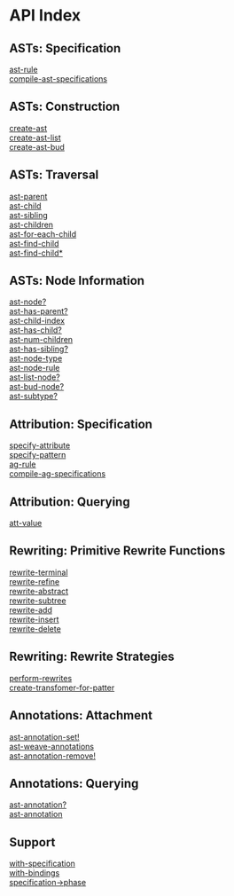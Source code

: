 # API Index #

## ASTs: Specification ##

[ast-rule](ASTs#ast-rule.md)<br>
<a href='ASTs#compile-ast-specifications.md'>compile-ast-specifications</a>

<h2>ASTs: Construction</h2>

<a href='ASTs#create-ast.md'>create-ast</a><br>
<a href='ASTs#create-ast-list.md'>create-ast-list</a><br>
<a href='ASTs#create-ast-bud.md'>create-ast-bud</a><br>

<h2>ASTs: Traversal</h2>

<a href='ASTs#ast-parent.md'>ast-parent</a><br>
<a href='ASTs#ast-child.md'>ast-child</a><br>
<a href='ASTs#ast-sibling.md'>ast-sibling</a><br>
<a href='ASTs#ast-children.md'>ast-children</a><br>
<a href='ASTs#ast-for-each-child.md'>ast-for-each-child</a><br>
<a href='ASTs#ast-find-child.md'>ast-find-child</a><br>
<a href='ASTs#ast-find-child*.md'>ast-find-child*</a><br>

<h2>ASTs: Node Information</h2>

<a href='ASTs#ast-node?.md'>ast-node?</a><br>
<a href='ASTs#ast-has-parent?.md'>ast-has-parent?</a><br>
<a href='ASTs#ast-child-index.md'>ast-child-index</a><br>
<a href='ASTs#ast-has-child?.md'>ast-has-child?</a><br>
<a href='ASTs#ast-num-children.md'>ast-num-children</a><br>
<a href='ASTs#ast-has-sibling?.md'>ast-has-sibling?</a><br>
<a href='ASTs#ast-node-type.md'>ast-node-type</a><br>
<a href='ASTs#ast-node-rule.md'>ast-node-rule</a><br>
<a href='ASTs#ast-list-node?.md'>ast-list-node?</a><br>
<a href='ASTs#ast-bud-node?.md'>ast-bud-node?</a><br>
<a href='ASTs#ast-subtype?.md'>ast-subtype?</a>

<h2>Attribution: Specification</h2>

<a href='Attributes#specify-attribute.md'>specify-attribute</a><br>
<a href='Attributes#specify-pattern.md'>specify-pattern</a><br>
<a href='Attributes#ag-rule.md'>ag-rule</a><br>
<a href='Attributes#compile-ag-specifications.md'>compile-ag-specifications</a>

<h2>Attribution: Querying</h2>

<a href='Attributes#att-value.md'>att-value</a>

<h2>Rewriting: Primitive Rewrite Functions</h2>

<a href='Rewrites#rewrite-terminal.md'>rewrite-terminal</a><br>
<a href='Rewrites#rewrite-refine.md'>rewrite-refine</a><br>
<a href='Rewrites#rewrite-abstract.md'>rewrite-abstract</a><br>
<a href='Rewrites#rewrite-subtree.md'>rewrite-subtree</a><br>
<a href='Rewrites#rewrite-add.md'>rewrite-add</a><br>
<a href='Rewrites#rewrite-insert.md'>rewrite-insert</a><br>
<a href='Rewrites#rewrite-delete.md'>rewrite-delete</a>

<h2>Rewriting: Rewrite Strategies</h2>

<a href='Rewrites#perform-rewrites.md'>perform-rewrites</a><br>
<a href='Rewrites#create-transformer-for-pattern.md'>create-transfomer-for-patter</a>

<h2>Annotations: Attachment</h2>

<a href='Annotations#ast-annotation-set!.md'>ast-annotation-set!</a><br>
<a href='Annotations#ast-weave-annotations.md'>ast-weave-annotations</a><br>
<a href='Annotations#ast-annotation-remove!.md'>ast-annotation-remove!</a>

<h2>Annotations: Querying</h2>

<a href='Annotations#ast-annotation?.md'>ast-annotation?</a><br>
<a href='Annotations#ast-annotation.md'>ast-annotation</a>

<h2>Support</h2>

<a href='SupportAPI#with-specification.md'>with-specification</a><br>
<a href='SupportAPI#with-bindings.md'>with-bindings</a><br>
<a href='SupportAPI#specification->phase.md'>specification-&gt;phase</a>